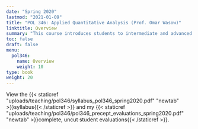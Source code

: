 ```yaml
---
date: "Spring 2020"
lastmod: "2021-01-09"
title: "POL 346: Applied Quantitative Analysis (Prof. Omar Wasow)"
linktitle: Overview
summary: "This course introduces students to intermediate and advanced topics in quantitative and computational methodology in social science, such as quasi-experimental designs for causal inference, text analysis, and generalized least squares regression models. I was teaching assistant for two sections. Student evaluations average: 4.5/5."
toc: false
draft: false
menu:
  pol346:
    name: Overview
    weight: 10
type: book
weight: 20
---
```



View the {{< staticref "uploads/teaching/pol346/syllabus_pol346_spring2020.pdf" "newtab" >}}syllabus{{< /staticref >}} and my {{< staticref "uploads/teaching/pol346/pol346_precept_evaluations_spring2020.pdf" "newtab" >}}complete, uncut student evaluations{{< /staticref >}}.
